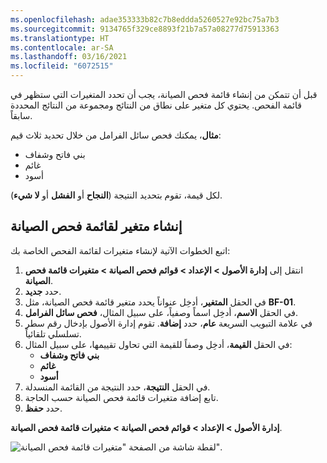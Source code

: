 ```yaml
---
ms.openlocfilehash: adae353333b82c7b8eddda5260527e92bc75a7b3
ms.sourcegitcommit: 9134765f329ce8893f21b7a57a08277d75913363
ms.translationtype: HT
ms.contentlocale: ar-SA
ms.lasthandoff: 03/16/2021
ms.locfileid: "6072515"
---
```

قبل أن تتمكن من إنشاء قائمة فحص الصيانة، يجب أن تحدد المتغيرات التي ستظهر في قائمة الفحص. يحتوي كل متغير على نطاق من النتائج ومجموعة من النتائج المحددة سابقاً.

**مثال**، يمكنك فحص سائل الفرامل من خلال تحديد ثلاث قيم: 
- بني فاتح وشفاف
- غائم
- أسود

لكل قيمة، تقوم بتحديد النتيجة (**النجاح** أو **الفشل** أو **لا شيء**).


## <a name="create-a-maintenance-checklist-variable"></a>إنشاء متغير لقائمة فحص الصيانة
اتبع الخطوات الآتية لإنشاء متغيرات لقائمة الفحص الخاصة بك:

1.  انتقل إلى **إدارة الأصول > الإعداد > قوائم فحص الصيانة > متغيرات قائمة فحص الصيانة**.
2.  حدد **جديد‏‎**. 
3.  في الحقل **المتغير**، أدخِل عنواناً يحدد متغير قائمة فحص الصيانة، مثل **BF-01**.
4.  في الحقل **الاسم**، أدخِل اسماً وصفياً، على سبيل المثال، **فحص سائل الفرامل**.
5.  في علامة التبويب السريعة **عام**، حدد **إضافة**. تقوم إدارة الأصول بإدخال رقم سطر تسلسلي تلقائياً. 
6.  في الحقل **القيمة**، أدخِل وصفاً للقيمة التي تحاول تقييمها، على سبيل المثال: 
    - **بني فاتح وشفاف**
    - **غائم**            
    - **أسود**     
7.  في الحقل **النتيجة**، حدد النتيجة من القائمة المنسدلة.
8.  تابع إضافة متغيرات قائمة فحص الصيانة حسب الحاجة.
9.  حدد **حفظ**.

**إدارة الأصول > الإعداد > قوائم فحص الصيانة > متغيرات قائمة فحص الصيانة**.
 
![لقطة شاشة من الصفحة "متغيرات قائمة فحص الصيانة".](../media/maintenance-checklist-variables-ssm.png)

